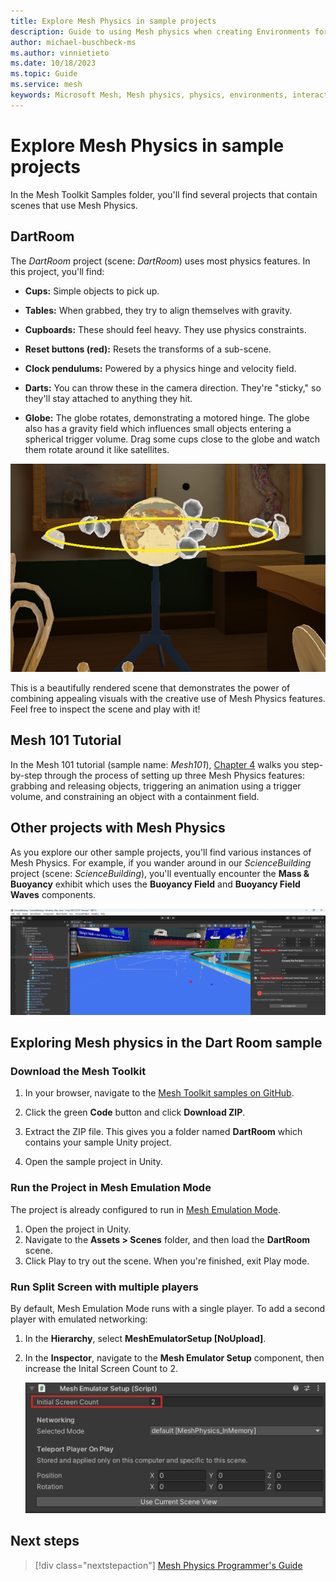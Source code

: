 ```yaml
---
title: Explore Mesh Physics in sample projects
description: Guide to using Mesh physics when creating Environments for Mesh.
author: michael-buschbeck-ms
ms.author: vinnietieto
ms.date: 10/18/2023
ms.topic: Guide
ms.service: mesh
keywords: Microsoft Mesh, Mesh physics, physics, environments, interactions, interactables, avatars, anchors, tethers, triggers, trigger volumes, grab, hold, throw
---
```


# Explore Mesh Physics in sample projects

In the Mesh Toolkit Samples folder, you'll find several projects that contain scenes that use Mesh Physics.

## DartRoom

The *DartRoom* project (scene: *DartRoom*) uses most physics features. In this project, you'll find:

* **Cups:** Simple objects to pick up.

* **Tables:** When grabbed, they try to align themselves with gravity.

* **Cupboards:** These should feel heavy. They use physics constraints.

* **Reset buttons (red):** Resets the transforms of a sub-scene.

* **Clock pendulums:** Powered by a physics hinge and velocity field.

* **Darts:** You can throw these in the camera direction. They're "sticky," so they'll stay attached to anything they hit.

* **Globe:** The globe rotates, demonstrating a motored hinge. The globe also has a gravity field which influences small objects entering a spherical trigger volume. Drag some cups close to the globe and watch them rotate around it like satellites.

![Screen shot of a gravity field causing cups to orbit around a globe like satellites.](../../../media/physics-interactions/005-gravity.png)

This is a beautifully rendered scene that demonstrates the power of combining appealing visuals with the creative use of Mesh Physics features. Feel free to inspect the scene and play with it!

## Mesh 101 Tutorial

In the Mesh 101 tutorial (sample name: *Mesh101*), [Chapter 4](../../getting-started/mesh-101-tutorial/mesh-101-04-physics.md) walks you step-by-step through the process of setting up three Mesh Physics features: grabbing and releasing objects, triggering an animation using a trigger volume, and constraining an object with a containment field. 

## Other projects with Mesh Physics

As you explore our other sample projects, you'll find various instances of Mesh Physics. For example, if you wander around in our *ScienceBuilding* project (scene: *ScienceBuilding*), you'll eventually encounter the **Mass & Buoyancy** exhibit which uses the **Buoyancy Field** and **Buoyancy Field Waves** components.

![Screen shot of the Mass and Buoyancy exhibit which uses the Buoyancy Field and Buoyancy Field Waves components.](../../../media/physics-interactions/008-buoyancy-field-waves.png)

## Exploring Mesh physics in the Dart Room sample

### Download the Mesh Toolkit

1. In your browser, navigate to the [Mesh Toolkit samples on GitHub](https://github.com/microsoft/Mesh-Toolkit-Unity/tree/main).

1. Click the green **Code** button and click **Download ZIP**.

1. Extract the ZIP file. This gives you a folder named **DartRoom** which contains your sample Unity project.

1. Open the sample project in Unity.

### Run the Project in Mesh Emulation Mode

The project is already configured to run in [Mesh Emulation Mode](../../debug-and-optimize-performance/mesh-emulator.md).

1. Open the project in Unity.
1. Navigate to the **Assets > Scenes** folder, and then load the **DartRoom** scene.
1. Click Play to try out the scene. When you're finished, exit Play mode.

### Run Split Screen with multiple players

By default, Mesh Emulation Mode runs with a single player. To add a second player with emulated networking:

1. In the **Hierarchy**, select **MeshEmulatorSetup [NoUpload]**.
1. In the **Inspector**, navigate to the **Mesh Emulator Setup** component, then increase the Inital Screen Count to 2.

    ![___](../../../media/physics-interactions/200-mesh-emulator-initial-count.png)

  ## Next steps

> [!div class="nextstepaction"]
> [Mesh Physics Programmer's Guide](mesh-physics-programmers-guide.md)